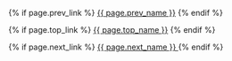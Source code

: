 
<div class="docs-nav">
  <p class="docs-nav-item">
  {% if page.prev_link %}
    <a href="{{page.prev_link}}"><i class="fa fa-angle-left"></i> {{ page.prev_name }}</a>
  {% endif %}
  </p>
  <p class="docs-nav-item">
  {% if page.top_link %}
    <a href="{{ page.top_link }}"><i class="fa fa-angle-up"></i> {{ page.top_name }}</a>
  {% endif %}
  </p>
  <p class="docs-nav-item">
  {% if page.next_link %}
    <a href="{{ page.next_link }}">{{ page.next_name }} <i class="fa fa-angle-right"></i></a>
  {% endif %}
  </p>
</div>  